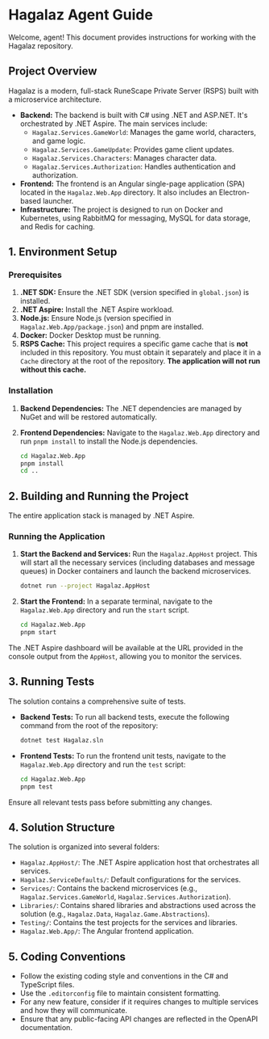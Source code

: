 # Hagalaz Agent Guide

Welcome, agent! This document provides instructions for working with the Hagalaz repository.

## Project Overview

Hagalaz is a modern, full-stack RuneScape Private Server (RSPS) built with a microservice architecture.

-   **Backend:** The backend is built with C# using .NET and ASP.NET. It's orchestrated by .NET Aspire. The main services include:
    -   `Hagalaz.Services.GameWorld`: Manages the game world, characters, and game logic.
    -   `Hagalaz.Services.GameUpdate`: Provides game client updates.
    -   `Hagalaz.Services.Characters`: Manages character data.
    -   `Hagalaz.Services.Authorization`: Handles authentication and authorization.
-   **Frontend:** The frontend is an Angular single-page application (SPA) located in the `Hagalaz.Web.App` directory. It also includes an Electron-based launcher.
-   **Infrastructure:** The project is designed to run on Docker and Kubernetes, using RabbitMQ for messaging, MySQL for data storage, and Redis for caching.

## 1. Environment Setup

### Prerequisites

1.  **.NET SDK:** Ensure the .NET SDK (version specified in `global.json`) is installed.
2.  **.NET Aspire:** Install the .NET Aspire workload.
3.  **Node.js:** Ensure Node.js (version specified in `Hagalaz.Web.App/package.json`) and pnpm are installed.
4.  **Docker:** Docker Desktop must be running.
5.  **RSPS Cache:** This project requires a specific game cache that is **not** included in this repository. You must obtain it separately and place it in a `Cache` directory at the root of the repository. **The application will not run without this cache.**

### Installation

1.  **Backend Dependencies:** The .NET dependencies are managed by NuGet and will be restored automatically.
2.  **Frontend Dependencies:** Navigate to the `Hagalaz.Web.App` directory and run `pnpm install` to install the Node.js dependencies.

    ```bash
    cd Hagalaz.Web.App
    pnpm install
    cd ..
    ```

## 2. Building and Running the Project

The entire application stack is managed by .NET Aspire.

### Running the Application

1.  **Start the Backend and Services:** Run the `Hagalaz.AppHost` project. This will start all the necessary services (including databases and message queues) in Docker containers and launch the backend microservices.

    ```bash
    dotnet run --project Hagalaz.AppHost
    ```

2.  **Start the Frontend:** In a separate terminal, navigate to the `Hagalaz.Web.App` directory and run the `start` script.

    ```bash
    cd Hagalaz.Web.App
    pnpm start
    ```

The .NET Aspire dashboard will be available at the URL provided in the console output from the `AppHost`, allowing you to monitor the services.

## 3. Running Tests

The solution contains a comprehensive suite of tests.

-   **Backend Tests:** To run all backend tests, execute the following command from the root of the repository:

    ```bash
    dotnet test Hagalaz.sln
    ```

-   **Frontend Tests:** To run the frontend unit tests, navigate to the `Hagalaz.Web.App` directory and run the `test` script:

    ```bash
    cd Hagalaz.Web.App
    pnpm test
    ```

Ensure all relevant tests pass before submitting any changes.

## 4. Solution Structure

The solution is organized into several folders:

-   `Hagalaz.AppHost/`: The .NET Aspire application host that orchestrates all services.
-   `Hagalaz.ServiceDefaults/`: Default configurations for the services.
-   `Services/`: Contains the backend microservices (e.g., `Hagalaz.Services.GameWorld`, `Hagalaz.Services.Authorization`).
-   `Libraries/`: Contains shared libraries and abstractions used across the solution (e.g., `Hagalaz.Data`, `Hagalaz.Game.Abstractions`).
-   `Testing/`: Contains the test projects for the services and libraries.
-   `Hagalaz.Web.App/`: The Angular frontend application.

## 5. Coding Conventions

-   Follow the existing coding style and conventions in the C# and TypeScript files.
-   Use the `.editorconfig` file to maintain consistent formatting.
-   For any new feature, consider if it requires changes to multiple services and how they will communicate.
-   Ensure that any public-facing API changes are reflected in the OpenAPI documentation.
